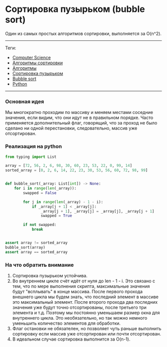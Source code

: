# Сортировка пузырьком (bubble sort)

Один из самых простых алгоритмов сортировки, выполняется за O(n^2).

---

Теги:

- [Computer Science](../../_tags/computer%20science.md)
- [Алгоритмы сортировки](../../_tags/алгоритмы%20сортировки.md)
- [Алгоритмы](../../_tags/алгоритмы.md)
- [Сортировка пузырьком](../../_tags/сортировка%20пузырьком.md)
- [Bubble sort](../../_tags/bubble%20sort.md)
- [Python](../../_tags/python.md)

---

### Основная идея

Мы многократно проходим по массиву и меняем местами соседние значения, если
видим, что они идут не в правильном порядке. Часто применяется дополнительный
флаг, говорящий, что за проход не было сделано ни одной перестановки,
следовательно, массив уже отсортирован.

### Реализация на python

```python
from typing import List

array = [72, 56, 2, 6, 98, 30, 60, 23, 53, 22, 0, 99, 14]
sorted_array = [0, 2, 6, 14, 22, 23, 30, 53, 56, 60, 72, 98, 99]


def bubble_sort(_array: List[int]) -> None:
    for i in range(len(_array)):
        swapped = False

        for j in range(len(_array) - 1 - i):
            if _array[j + 1] < _array[j]:
                _array[j + 1], _array[j] = _array[j], _array[j + 1]
                swapped = True

        if not swapped:
            break


assert array != sorted_array
bubble_sort(array)
assert array == sorted_array
```

### На что обратить внимание

1. Сортировка пузырьком устойчива.
1. Во внутреннем цикле счёт идёт от нуля до len - 1 - i. Это связано с тем, что
   по мере выполнения скрипта, максимальные значения будут "всплывать" в конце
   массива. После первого прохода внешнего цикла мы будем знать, что последний
   элемент в массиве это максимальный элемент. После второго прохода два
   последних значения уже будут точно отсортированы, после третьего три
   элемента и т.д. Поэтому мы постоянно уменьшаем размер окна для внутреннего
   цикла. Это необязательно, но так можно немного уменьшить количество
   элементов для обработки.
1. Флаг остановки не обязателен, но позволяет чуть раньше выполнить сортировку
   если массив уже отсортирован или почти отсортирован.
1. В идеальном случае сортировка выполнится за O(n-1).
